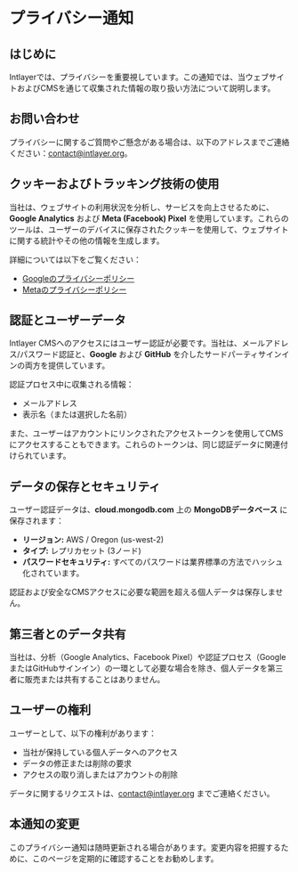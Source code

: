 # プライバシー通知

## はじめに

Intlayerでは、プライバシーを重要視しています。この通知では、当ウェブサイトおよびCMSを通じて収集された情報の取り扱い方法について説明します。

## お問い合わせ

プライバシーに関するご質問やご懸念がある場合は、以下のアドレスまでご連絡ください：[contact@intlayer.org](mailto:contact@intlayer.org)。

## クッキーおよびトラッキング技術の使用

当社は、ウェブサイトの利用状況を分析し、サービスを向上させるために、**Google Analytics** および **Meta (Facebook) Pixel** を使用しています。これらのツールは、ユーザーのデバイスに保存されたクッキーを使用して、ウェブサイトに関する統計やその他の情報を生成します。

詳細については以下をご覧ください：

- [Googleのプライバシーポリシー](https://policies.google.com/privacy)
- [Metaのプライバシーポリシー](https://www.facebook.com/privacy/policy)

## 認証とユーザーデータ

Intlayer CMSへのアクセスにはユーザー認証が必要です。当社は、メールアドレス/パスワード認証と、**Google** および **GitHub** を介したサードパーティサインインの両方を提供しています。

認証プロセス中に収集される情報：

- メールアドレス
- 表示名（または選択した名前）

また、ユーザーはアカウントにリンクされたアクセストークンを使用してCMSにアクセスすることもできます。これらのトークンは、同じ認証データに関連付けられています。

## データの保存とセキュリティ

ユーザー認証データは、**cloud.mongodb.com** 上の **MongoDBデータベース** に保存されます：

- **リージョン:** AWS / Oregon (us-west-2)
- **タイプ:** レプリカセット (3ノード)
- **パスワードセキュリティ:** すべてのパスワードは業界標準の方法でハッシュ化されています。

認証および安全なCMSアクセスに必要な範囲を超える個人データは保存しません。

## 第三者とのデータ共有

当社は、分析（Google Analytics、Facebook Pixel）や認証プロセス（GoogleまたはGitHubサインイン）の一環として必要な場合を除き、個人データを第三者に販売または共有することはありません。

## ユーザーの権利

ユーザーとして、以下の権利があります：

- 当社が保持している個人データへのアクセス
- データの修正または削除の要求
- アクセスの取り消しまたはアカウントの削除

データに関するリクエストは、[contact@intlayer.org](mailto:contact@intlayer.org) までご連絡ください。

## 本通知の変更

このプライバシー通知は随時更新される場合があります。変更内容を把握するために、このページを定期的に確認することをお勧めします。
